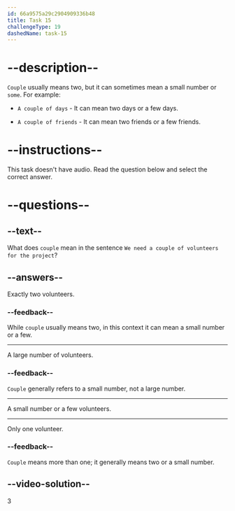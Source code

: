 ```yaml
---
id: 66a9575a29c2904909336b48
title: Task 15
challengeType: 19
dashedName: task-15
---
```


# --description--

`Couple` usually means two, but it can sometimes mean a small number or `some`. For example:

- `A couple of days` - It can mean two days or a few days.

- `A couple of friends` - It can mean two friends or a few friends.

# --instructions--

This task doesn't have audio. Read the question below and select the correct answer.

# --questions--

## --text--

What does `couple` mean in the sentence `We need a couple of volunteers for the project`?

## --answers--

Exactly two volunteers.

### --feedback--

While `couple` usually means two, in this context it can mean a small number or a few.

---

A large number of volunteers.

### --feedback--

`Couple` generally refers to a small number, not a large number.

---

A small number or a few volunteers.

---

Only one volunteer.

### --feedback--

`Couple` means more than one; it generally means two or a small number.

## --video-solution--

3

